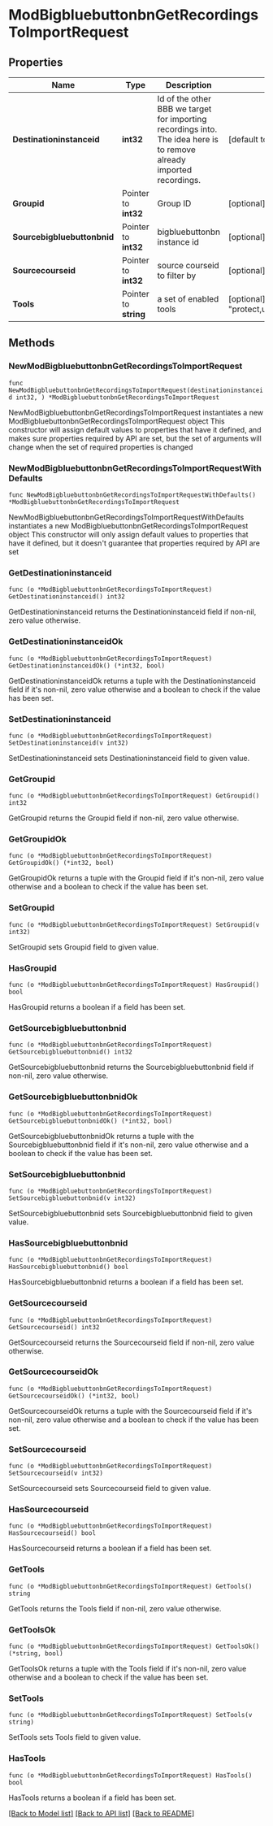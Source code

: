 # ModBigbluebuttonbnGetRecordingsToImportRequest

## Properties

Name | Type | Description | Notes
------------ | ------------- | ------------- | -------------
**Destinationinstanceid** | **int32** | Id of the other BBB we target for importing recordings into.                 The idea here is to remove already imported recordings. | [default to null]
**Groupid** | Pointer to **int32** | Group ID | [optional] 
**Sourcebigbluebuttonbnid** | Pointer to **int32** | bigbluebuttonbn instance id | [optional] [default to 0]
**Sourcecourseid** | Pointer to **int32** | source courseid to filter by | [optional] [default to 0]
**Tools** | Pointer to **string** | a set of enabled tools | [optional] [default to "protect,unprotect,publish,unpublish,delete"]

## Methods

### NewModBigbluebuttonbnGetRecordingsToImportRequest

`func NewModBigbluebuttonbnGetRecordingsToImportRequest(destinationinstanceid int32, ) *ModBigbluebuttonbnGetRecordingsToImportRequest`

NewModBigbluebuttonbnGetRecordingsToImportRequest instantiates a new ModBigbluebuttonbnGetRecordingsToImportRequest object
This constructor will assign default values to properties that have it defined,
and makes sure properties required by API are set, but the set of arguments
will change when the set of required properties is changed

### NewModBigbluebuttonbnGetRecordingsToImportRequestWithDefaults

`func NewModBigbluebuttonbnGetRecordingsToImportRequestWithDefaults() *ModBigbluebuttonbnGetRecordingsToImportRequest`

NewModBigbluebuttonbnGetRecordingsToImportRequestWithDefaults instantiates a new ModBigbluebuttonbnGetRecordingsToImportRequest object
This constructor will only assign default values to properties that have it defined,
but it doesn't guarantee that properties required by API are set

### GetDestinationinstanceid

`func (o *ModBigbluebuttonbnGetRecordingsToImportRequest) GetDestinationinstanceid() int32`

GetDestinationinstanceid returns the Destinationinstanceid field if non-nil, zero value otherwise.

### GetDestinationinstanceidOk

`func (o *ModBigbluebuttonbnGetRecordingsToImportRequest) GetDestinationinstanceidOk() (*int32, bool)`

GetDestinationinstanceidOk returns a tuple with the Destinationinstanceid field if it's non-nil, zero value otherwise
and a boolean to check if the value has been set.

### SetDestinationinstanceid

`func (o *ModBigbluebuttonbnGetRecordingsToImportRequest) SetDestinationinstanceid(v int32)`

SetDestinationinstanceid sets Destinationinstanceid field to given value.


### GetGroupid

`func (o *ModBigbluebuttonbnGetRecordingsToImportRequest) GetGroupid() int32`

GetGroupid returns the Groupid field if non-nil, zero value otherwise.

### GetGroupidOk

`func (o *ModBigbluebuttonbnGetRecordingsToImportRequest) GetGroupidOk() (*int32, bool)`

GetGroupidOk returns a tuple with the Groupid field if it's non-nil, zero value otherwise
and a boolean to check if the value has been set.

### SetGroupid

`func (o *ModBigbluebuttonbnGetRecordingsToImportRequest) SetGroupid(v int32)`

SetGroupid sets Groupid field to given value.

### HasGroupid

`func (o *ModBigbluebuttonbnGetRecordingsToImportRequest) HasGroupid() bool`

HasGroupid returns a boolean if a field has been set.

### GetSourcebigbluebuttonbnid

`func (o *ModBigbluebuttonbnGetRecordingsToImportRequest) GetSourcebigbluebuttonbnid() int32`

GetSourcebigbluebuttonbnid returns the Sourcebigbluebuttonbnid field if non-nil, zero value otherwise.

### GetSourcebigbluebuttonbnidOk

`func (o *ModBigbluebuttonbnGetRecordingsToImportRequest) GetSourcebigbluebuttonbnidOk() (*int32, bool)`

GetSourcebigbluebuttonbnidOk returns a tuple with the Sourcebigbluebuttonbnid field if it's non-nil, zero value otherwise
and a boolean to check if the value has been set.

### SetSourcebigbluebuttonbnid

`func (o *ModBigbluebuttonbnGetRecordingsToImportRequest) SetSourcebigbluebuttonbnid(v int32)`

SetSourcebigbluebuttonbnid sets Sourcebigbluebuttonbnid field to given value.

### HasSourcebigbluebuttonbnid

`func (o *ModBigbluebuttonbnGetRecordingsToImportRequest) HasSourcebigbluebuttonbnid() bool`

HasSourcebigbluebuttonbnid returns a boolean if a field has been set.

### GetSourcecourseid

`func (o *ModBigbluebuttonbnGetRecordingsToImportRequest) GetSourcecourseid() int32`

GetSourcecourseid returns the Sourcecourseid field if non-nil, zero value otherwise.

### GetSourcecourseidOk

`func (o *ModBigbluebuttonbnGetRecordingsToImportRequest) GetSourcecourseidOk() (*int32, bool)`

GetSourcecourseidOk returns a tuple with the Sourcecourseid field if it's non-nil, zero value otherwise
and a boolean to check if the value has been set.

### SetSourcecourseid

`func (o *ModBigbluebuttonbnGetRecordingsToImportRequest) SetSourcecourseid(v int32)`

SetSourcecourseid sets Sourcecourseid field to given value.

### HasSourcecourseid

`func (o *ModBigbluebuttonbnGetRecordingsToImportRequest) HasSourcecourseid() bool`

HasSourcecourseid returns a boolean if a field has been set.

### GetTools

`func (o *ModBigbluebuttonbnGetRecordingsToImportRequest) GetTools() string`

GetTools returns the Tools field if non-nil, zero value otherwise.

### GetToolsOk

`func (o *ModBigbluebuttonbnGetRecordingsToImportRequest) GetToolsOk() (*string, bool)`

GetToolsOk returns a tuple with the Tools field if it's non-nil, zero value otherwise
and a boolean to check if the value has been set.

### SetTools

`func (o *ModBigbluebuttonbnGetRecordingsToImportRequest) SetTools(v string)`

SetTools sets Tools field to given value.

### HasTools

`func (o *ModBigbluebuttonbnGetRecordingsToImportRequest) HasTools() bool`

HasTools returns a boolean if a field has been set.


[[Back to Model list]](../README.md#documentation-for-models) [[Back to API list]](../README.md#documentation-for-api-endpoints) [[Back to README]](../README.md)


